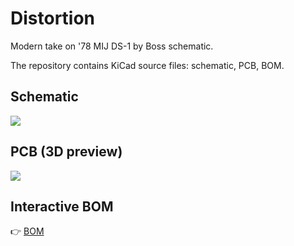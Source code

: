 # Distortion

Modern take on '78 MIJ DS-1 by Boss schematic.

The repository contains KiCad source files: schematic, PCB, BOM.

## Schematic

![](https://github.com/vitaliy-bobrov/distortion/blob/main/images/schematic.png)

## PCB (3D preview)

![](https://github.com/vitaliy-bobrov/distortion/blob/main/images/ds.jpg)

## Interactive BOM

👉 [BOM](https://vitaliy-bobrov.github.io/distortion/)
